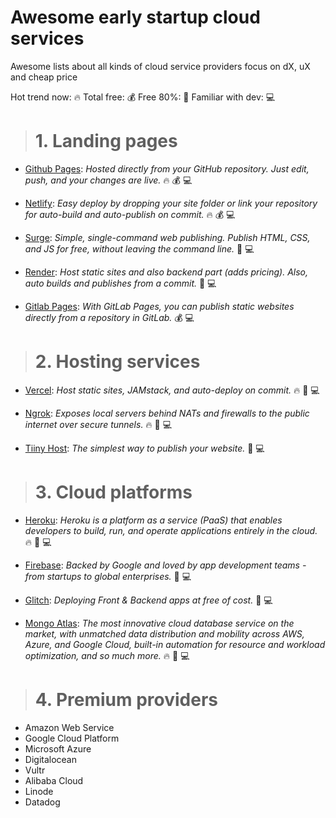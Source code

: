# Awesome early startup cloud services
Awesome lists about all kinds of cloud service providers focus on dX, uX and cheap price 

Hot trend now: :fire: Total free: :moneybag: Free 80%: :money_with_wings: Familiar with dev: :computer:

> # 1. Landing pages
* [Github Pages](https://pages.github.com): *Hosted directly from your GitHub repository. Just edit, push, and your changes are live.* :fire: :moneybag: :computer:

* [Netlify](https://www.netlify.com): *Easy deploy by dropping your site folder or link your repository for auto-build and auto-publish on commit.* :fire: :moneybag: :computer:

* [Surge](https://surge.sh): *Simple, single-command web publishing. Publish HTML, CSS, and JS for free, without leaving the command line.* :money_with_wings: :computer:

* [Render](https://render.com): *Host static sites and also backend part (adds pricing). Also, auto builds and publishes from a commit.* :money_with_wings: :computer:

* [Gitlab Pages](https://docs.gitlab.com/ee/user/project/pages/): *With GitLab Pages, you can publish static websites directly from a repository in GitLab.* :moneybag: :computer:

> # 2. Hosting services
* [Vercel](https://vercel.com): *Host static sites, JAMstack, and auto-deploy on commit.* :fire: :money_with_wings: :computer:

* [Ngrok](https://ngrok.com/): *Exposes local servers behind NATs and firewalls to the public internet over secure tunnels.* :fire: :money_with_wings: :computer:

* [Tiiny Host](https://tiiny.host): *The simplest way to publish your website.* :money_with_wings: :computer:

> # 3. Cloud platforms
* [Heroku](https://www.heroku.com/): *Heroku is a platform as a service (PaaS) that enables developers to build, run, and operate applications entirely in the cloud.* :fire: :money_with_wings: :computer: 

* [Firebase](https://firebase.google.com/docs/hosting): *Backed by Google and loved by app development teams - from startups to global enterprises.* :money_with_wings: :computer:

* [Glitch](https://glitch.com): *Deploying Front & Backend apps at free of cost.* :money_with_wings: :computer:

* [Mongo Atlas](https://www.mongodb.com/cloud/atlas): *The most innovative cloud database service on the market, with unmatched data distribution and mobility across AWS, Azure, and Google Cloud, built-in automation for resource and workload optimization, and so much more.* :fire: :money_with_wings: :computer:

> # 4. Premium providers
* Amazon Web Service
* Google Cloud Platform
* Microsoft Azure
* Digitalocean
* Vultr
* Alibaba Cloud
* Linode
* Datadog


